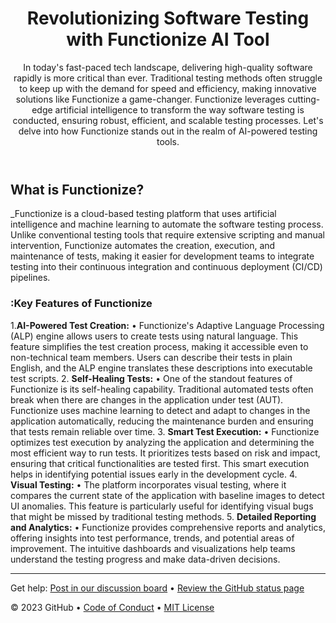 <header>

<!--
  <<< Author notes: Course header >>>
  Include a 1280×640 image, course title in sentence case, and a concise description in emphasis.
  In your repository settings: enable template repository, add your 1280×640 social image, auto delete head branches.
  Add your open source license, GitHub uses MIT license.
-->

# Revolutionizing Software Testing with Functionize AI Tool

In today's fast-paced tech landscape, delivering high-quality software rapidly is more critical than ever. Traditional testing methods often struggle to keep up with the demand for speed and efficiency, making innovative solutions like Functionize a game-changer. Functionize leverages cutting-edge artificial intelligence to transform the way software testing is conducted, ensuring robust, efficient, and scalable testing processes. Let's delve into how Functionize stands out in the realm of AI-powered testing tools.

</header>

<!--
  <<< Author notes: Step 1 >>>
  Choose 3-5 steps for your course.
  The first step is always the hardest, so pick something easy!
  Link to docs.github.com for further explanations.
  Encourage users to open new tabs for steps!
-->

## What is Functionize?

_Functionize is a cloud-based testing platform that uses artificial intelligence and machine learning to automate the software testing process. Unlike conventional testing tools that require extensive scripting and manual intervention, Functionize automates the creation, execution, and maintenance of tests, making it easier for development teams to integrate testing into their continuous integration and continuous deployment (CI/CD) pipelines.

### :Key Features of Functionize

1.**AI-Powered Test Creation:**
•	Functionize's Adaptive Language Processing (ALP) engine allows users to create tests using natural language. This feature simplifies the test creation process, making it accessible even to non-technical team members. Users can describe their tests in plain English, and the ALP engine translates these descriptions into executable test scripts.
2.	**Self-Healing Tests:**
•	One of the standout features of Functionize is its self-healing capability. Traditional automated tests often break when there are changes in the application under test (AUT). Functionize uses machine learning to detect and adapt to changes in the application automatically, reducing the maintenance burden and ensuring that tests remain reliable over time.
3.	**Smart Test Execution:**
•	Functionize optimizes test execution by analyzing the application and determining the most efficient way to run tests. It prioritizes tests based on risk and impact, ensuring that critical functionalities are tested first. This smart execution helps in identifying potential issues early in the development cycle.
4.	**Visual Testing:**
•	The platform incorporates visual testing, where it compares the current state of the application with baseline images to detect UI anomalies. This feature is particularly useful for identifying visual bugs that might be missed by traditional testing methods.
5.	**Detailed Reporting and Analytics:**
•	Functionize provides comprehensive reports and analytics, offering insights into test performance, trends, and potential areas of improvement. The intuitive dashboards and visualizations help teams understand the testing progress and make data-driven decisions.


<footer>

<!--
  <<< Author notes: Footer >>>
  Add a link to get support, GitHub status page, code of conduct, license link.
-->

---

Get help: [Post in our discussion board](https://github.com/orgs/skills/discussions/categories/github-pages) &bull; [Review the GitHub status page](https://www.githubstatus.com/)

&copy; 2023 GitHub &bull; [Code of Conduct](https://www.contributor-covenant.org/version/2/1/code_of_conduct/code_of_conduct.md) &bull; [MIT License](https://gh.io/mit)

</footer>
